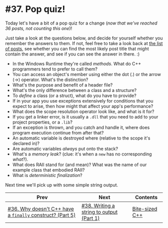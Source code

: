 # #37. Pop quiz!

Today let's have a bit of a pop quiz for a change (*now that we've reached 36 posts, not counting this one*)!

Just take a look at the questions below, and decide for yourself whether you remember the answers to them. If not, feel free to take a look back at [the list of posts](../README.md), see whether you can find the most likely post title that might contain the answer, and see if you can see the answer in there. :)

* In the Windows Runtime they're called *methods*. What do C++ programmers tend to prefer to call them?
* You can access an object's member using either the dot (.) or the arrow (->) operator. What's the distinction?
* What's the purpose and benefit of a header file?
* What's the only difference between a class and a structure?
* To *define* a class (or a struct), what do you have to provide?
* If in your app you use exceptions extensively for conditions that you expect to arise, then how might that affect your app's performance?
* What does the scope resolution operator look like, and what is it for?
* If you get a linker error, is it usually a `.dll` that you need to add to your project properties, or a `.lib`?
* If an exception is thrown, and you catch and handle it, where does program execution continue from after that?
* An automatic variable is destroyed where (relative to the scope it's declared in)?
* Are automatic variables *always* put onto the stack?
* What's a *memory leak*? (clue: it's when a `new` has no corresponding *what*?).
* What does RAII stand for (and mean)? What was the name of our example class that embodied RAII?
* What is *deterministic finalization*?

Next time we'll pick up with some simple string output.

|Prev|Next|Contents|
|-|-|-|
|[#36. Why doesn't C++ have a `finally` construct? (Part 5)](036.md)|[#38. Writing a string to output (Part 1)](038.md)|[Bite-sized C++](../README.md)|
